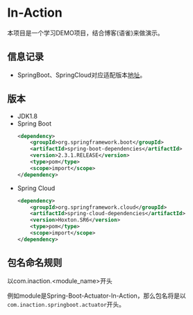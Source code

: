 # In-Action
本项目是一个学习DEMO项目，结合博客(语雀)来做演示。

## 信息记录
- SpringBoot、SpringCloud对应适配版本[地址](https://start.spring.io/actuator/info)。

## 版本
- JDK1.8
- Spring Boot
    ```xml
    <dependency>
        <groupId>org.springframework.boot</groupId>
        <artifactId>spring-boot-dependencies</artifactId>
        <version>2.3.1.RELEASE</version>
        <type>pom</type>
        <scope>import</scope>
    </dependency>
    ```
- Spring Cloud
    ```xml
    <dependency>
        <groupId>org.springframework.cloud</groupId>
        <artifactId>spring-cloud-dependencies</artifactId>
        <version>Hoxton.SR6</version>
        <type>pom</type>
        <scope>import</scope>
    </dependency>
    ```
  
## 包名命名规则
以com.inaction.<module_name>开头

例如module是Spring-Boot-Actuator-In-Action，那么包名将是以`com.inaction.springboot.actuator`开头。